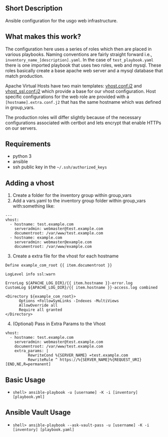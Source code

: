 ## Short Description
Ansible configuration for the usgo web infrastructure. 

## What makes this work?
The configuration here uses a series of roles which then are placed in various playbooks.
Naming conventions are fairly straight forward i.e., `inventory_name_[description].yaml`.
In the case of `test_playbook.yaml` there is one imported playbook that uses two roles,
web and mysql. These roles basically create a base apache web server and a mysql database
that match production. 

Apache Virtual Hosts have two main templates: [vhost.conf.j2][1] and [vhost_ssl.conf.j2][2] which
provide a base for our vhost configuration. Host specific configurations for the web role are provided
with a `[hostname].extra.conf.j2` that has the same hostname which was defined in group_vars.

[1]: roles/web/templates/vhost.conf.j2
[2]: roles/web/templates/vhost_ssl.conf.j2

The production roles will differ slightly because of the necessary configurations
associated with certbot and lets encrypt that enable HTTPs on our servers.

## Requirements
* python 3
* ansible
* ssh public key in the `~/.ssh/authorized_keys`

## Adding a vhost
1) Create a folder for the inventory group within group_vars
2) Add a vars.yaml to the inventory group folder within group_vars with:something like:

```
---
vhost:
  - hostname: test.example.com
    serveradmin: webmaster@test.example.com
    documentroot: /var/www/test.example.com
  - hostname: example.com
    serveradmin: webmaster@example.com
    documentroot: /var/www/example.com
```

3) Create a extra file for the vhost for each hostname

```
Define example_com_root {{ item.documentroot }}

LogLevel info ssl:warn

ErrorLog ${APACHE_LOG_DIR}/{{ item.hostname }}-error.log
CustomLog ${APACHE_LOG_DIR}/{{ item.hostname }}-access.log combined

<Directory ${example_com_root}>
      Options +FollowSymLinks -Indexes -MultiViews
      AllowOverride all
      Require all granted
</Directory>
```

4) (Optional) Pass in Extra Params to the Vhost

```
vhost:
  - hostname: test.example.com
    serveradmin: webmaster@test.example.com
    documentroot: /var/www/test.example.com
    extra_params: |
          RewriteCond %{SERVER_NAME} =test.example.com
          RewriteRule ^ https://%{SERVER_NAME}%{REQUEST_URI} [END,NE,R=permanent]
``` 

## Basic Usage
* `shell> ansible-playbook -u [username] -K -i [inventory] [playbook.yml]`

## Ansible Vault Usage
* `shell> ansible-playbook --ask-vault-pass -u [username] -K -i [inventory] [playbook.yaml]`

